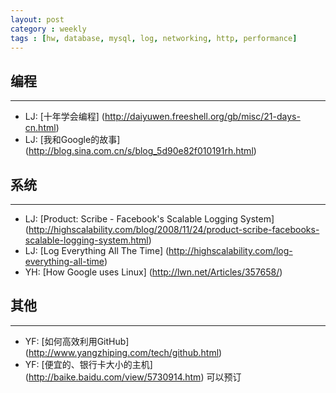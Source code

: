 ```yaml
---
layout: post
category : weekly
tags : [hw, database, mysql, log, networking, http, performance]
---
```


## 编程
------------

- LJ: [十年学会编程] (http://daiyuwen.freeshell.org/gb/misc/21-days-cn.html)
- LJ: [我和Google的故事] (http://blog.sina.com.cn/s/blog_5d90e82f010191rh.html)

## 系统
------------

- LJ: [Product: Scribe - Facebook's Scalable Logging System] (http://highscalability.com/blog/2008/11/24/product-scribe-facebooks-scalable-logging-system.html)
- LJ: [Log Everything All The Time] (http://highscalability.com/log-everything-all-time)
- YH: [How Google uses Linux] (http://lwn.net/Articles/357658/)

## 其他
-------------

- YF: [如何高效利用GitHub] (http://www.yangzhiping.com/tech/github.html)
- YF: [便宜的、银行卡大小的主机] (http://baike.baidu.com/view/5730914.htm) 可以预订